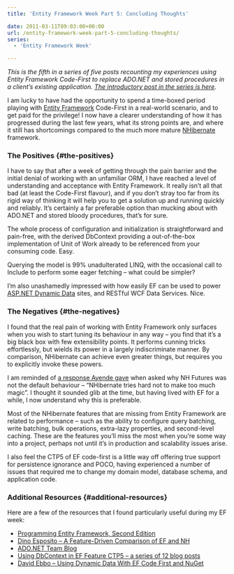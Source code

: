 ```yaml
---
title: 'Entity Framework Week Part 5: Concluding Thoughts'

date: 2011-03-11T09:03:00+00:00
url: /entity-framework-week-part-5-concluding-thoughts/
series:
  - 'Entity Framework Week'

---
```

_This is the fifth in a series of five posts recounting my experiences using Entity Framework Code-First to replace ADO.NET and stored procedures in a client’s existing application. [The introductory post in the series is here][1]._

I am lucky to have had the opportunity to spend a time-boxed period playing with [Entity Framework][2] Code-First in a real-world scenario, and to get paid for the privilege! I now have a clearer understanding of how it has progressed during the last few years, what its strong points are, and where it still has shortcomings compared to the much more mature [NHibernate][3] framework.

### The Positives {#the-positives}

I have to say that after a week of getting through the pain barrier and the initial denial of working with an unfamiliar ORM, I have reached a level of understanding and acceptance with Entity Framework. It really isn’t all that bad (at least the Code-First flavour), and if you don’t stray too far from its rigid way of thinking it will help you to get a solution up and running quickly and reliably. It’s certainly a far preferable option than mucking about with ADO.NET and stored bloody procedures, that’s for sure.

The whole process of configuration and initialization is straightforward and pain-free, with the derived DbContext providing a out-of-the-box implementation of Unit of Work already to be referenced from your consuming code. Easy.

Querying the model is 99% unadulterated LINQ, with the occasional call to Include to perform some eager fetching – what could be simpler?

I’m also unashamedly impressed with how easily EF can be used to power [ASP.NET Dynamic Data][4] sites, and RESTful WCF Data Services. Nice.

### The Negatives {#the-negatives}

I found that the real pain of working with Entity Framework only surfaces when you wish to start tuning its behaviour in any way – you find that it’s a big black box with few extensibility points. It performs cunning tricks effortlessly, but wields its power in a largely indiscriminate manner. By comparison, NHibernate can achieve even greater things, but requires you to explicitly invoke these powers.

I am reminded of [a response Ayende gave][5] when asked why NH Futures was not the default behaviour – “NHibernate tries hard not to make too much magic”. I thought it sounded glib at the time, but having lived with EF for a while, I now understand why this is preferable.

Most of the NHibernate features that are missing from Entity Framework are related to performance – such as the ability to configure query batching, write batching, bulk operations, extra-lazy properties, and second-level caching. These are the features you’ll miss the most when you’re some way into a project, perhaps not until it’s in production and scalability issues arise.

I also feel the CTP5 of EF code-first is a little way off offering true support for persistence ignorance and POCO, having experienced a number of issues that required me to change my domain model, database schema, and application code.

### Additional Resources {#additional-resources}

Here are a few of the resources that I found particularly useful during my EF week:

  * [Programming Entity Framework, Second Edition][6]
  * [Dino Esposito – A Feature-Driven Comparison of EF and NH][7]
  * [ADO.NET Team Blog][8]
  * [Using DbContext in EF Feature CTP5 &#8211; a series of 12 blog posts][9]
  * [David Ebbo – Using Dynamic Data With EF Code First and NuGet][10]

 [1]: https://blog.iannelson.uk/entity-framework-week-part-1-introduction-configuration-and-initialization/
 [2]: http://msdn.microsoft.com/en-us/library/bb399572.aspx
 [3]: http://www.nhforge.org
 [4]: http://www.asp.net/dynamicdata
 [5]: http://ayende.com/Blog/archive/2009/04/27/nhibernate-futures.aspx#30714
 [6]: http://amzn.to/1ffRzv4
 [7]: http://dotnetslackers.com/articles/ado_net/A-Feature-driven-Comparison-of-Entity-Framework-and-NHibernate-Multiple-Databases.aspx
 [8]: http://blogs.msdn.com/b/adonet/
 [9]: http://blogs.msdn.com/b/adonet/archive/2011/01/27/using-dbcontext-in-ef-feature-ctp5-part-1-introduction-and-model.aspx
 [10]: http://blog.davidebbo.com/2011/01/using-dynamic-data-with-ef-code-first.html